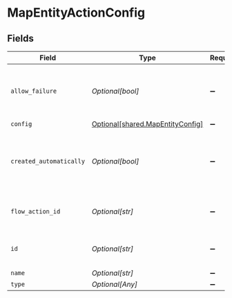 # MapEntityActionConfig


## Fields

| Field                                                                          | Type                                                                           | Required                                                                       | Description                                                                    | Example                                                                        |
| ------------------------------------------------------------------------------ | ------------------------------------------------------------------------------ | ------------------------------------------------------------------------------ | ------------------------------------------------------------------------------ | ------------------------------------------------------------------------------ |
| `allow_failure`                                                                | *Optional[bool]*                                                               | :heavy_minus_sign:                                                             | Whether to stop execution in a failed state if this action fails               |                                                                                |
| `config`                                                                       | [Optional[shared.MapEntityConfig]](undefined/models/shared/mapentityconfig.md) | :heavy_minus_sign:                                                             | N/A                                                                            |                                                                                |
| `created_automatically`                                                        | *Optional[bool]*                                                               | :heavy_minus_sign:                                                             | Flag indicating whether the action was created automatically or manually       |                                                                                |
| `flow_action_id`                                                               | *Optional[str]*                                                                | :heavy_minus_sign:                                                             | N/A                                                                            | 9ec3711b-db63-449c-b894-54d5bb622a8f                                           |
| `id`                                                                           | *Optional[str]*                                                                | :heavy_minus_sign:                                                             | N/A                                                                            | 9ec3711b-db63-449c-b894-54d5bb622a8f                                           |
| `name`                                                                         | *Optional[str]*                                                                | :heavy_minus_sign:                                                             | N/A                                                                            |                                                                                |
| `type`                                                                         | *Optional[Any]*                                                                | :heavy_minus_sign:                                                             | N/A                                                                            |                                                                                |